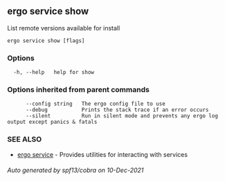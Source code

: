 ## ergo service show

List remote versions available for install

```
ergo service show [flags]
```

### Options

```
  -h, --help   help for show
```

### Options inherited from parent commands

```
      --config string   The ergo config file to use
      --debug           Prints the stack trace if an error occurs
      --silent          Run in silent mode and prevents any ergo log output except panics & fatals
```

### SEE ALSO

* [ergo service](ergo_service.md)	 - Provides utilities for interacting with services

###### Auto generated by spf13/cobra on 10-Dec-2021
